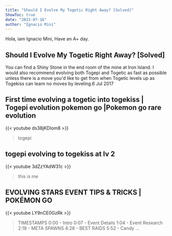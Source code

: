 ```yaml
---
title: "Should I Evolve My Togetic Right Away? [Solved]"
ShowToc: true 
date: "2022-07-16"
author: "Ignacio Mini" 
---
```


Hola, iam Ignacio Mini, Have an A+ day.
## Should I Evolve My Togetic Right Away? [Solved]
You can find a Shiny Stone in the end room of the mine at Iron Island. I would also recommend evolving both Togepi and Togetic as fast as possible unless there is a move you'd like to get from when Togetic levels up as Togekiss can learn no moves by leveling.6 Jul 2017

## First time evolving a togetic into togekiss | Togepi evolution pokemon go |Pokemon go rare evolution
{{< youtube ds38jKDIom8 >}}
>togepi

## togepi evolving to togekiss at lv 2
{{< youtube 3dZzYAdW31c >}}
>this is me 

## EVOLVING STARS EVENT TIPS & TRICKS | POKÉMON GO
{{< youtube LY9nCE0GzRk >}}
>TIMESTAMPS 0:00 - Intro 0:07 - Event Details 1:04 - Event Research 2:18 - META SPAWNS 4:28 - BEST RAIDS 5:52 - Candy ...

